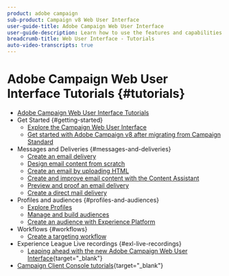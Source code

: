 ```yaml
---
product: adobe campaign
sub-product: Campaign v8 Web User Interface
user-guide-title: Adobe Campaign Web User Interface
user-guide-description: Learn how to use the features and capabilities of the Adobe  Campaign Web User Interface.
breadcrumb-title: Web User Interface - Tutorials
auto-video-transcripts: true
---
```


# Adobe Campaign Web User Interface Tutorials {#tutorials}

+ [Adobe Campaign Web User Interface Tutorials](/help/ac-web-learn-main/overview.md)
+ Get Started {#getting-started}
  + [Explore the Campaign Web User Interface](/help/get-started/explore-the-web-ui.md)
  + [Get started with Adobe Campaign v8 after migrating from Campaign Standard](https://experienceleague.adobe.com/docs/campaign-learn/get-started-with-campaign-v8/overview.html)
+ Messages and Deliveries {#messages-and-deliveries}
  + [Create an email delivery](/help/deliveries/create-an-email-delivery.md)
  + [Design email content from scratch](/help/design-the-delivery/create-email-content-from-scratch.md)
  + [Create an email by uploading HTML](/help/design-the-delivery/create-an-email-by-uploading-html.md)
  + [Create and improve email content with the Content Assistant](/help/design-the-delivery/create-and-improve-email-content-with-the-content-assistant.md)
  + [Preview and proof an email delivery](/help/deliveries/preview-and-proof-an-email-delivery.md)
  + [Create a direct mail delivery](/help/design-the-delivery/create-a-direct-mail-delivery.md)
+ Profiles and audiences {#profiles-and-audiences}
  + [Explore Profiles](/help/profiles-and-audiences/explore-profiles.md)
  + [Manage and build audiences](/help/profiles-and-audiences/manage-and-build-audiences.md)
  + [Create an audience with Experience Platform](/help/profiles-and-audiences/create-an-audience-with-experience-platform.md)
+ Workflows {#workflows}
  + [Create a targeting workflow](/help/workflows/create-a-targeting-workflow.md)
+ Experience League Live recordings {#exl-live-recordings}
  + [Leaping ahead with the new Adobe Campaign Web User Interface](https://experienceleague.adobe.com/docs/events/experience-league-live-recordings/episodes/exl-live-episode-02-29-24.html){target="_blank"}
+ [Campaign Client Console tutorials](https://experienceleague.adobe.com/docs/campaign-learn/tutorials/overview.html){target="_blank"}
  
